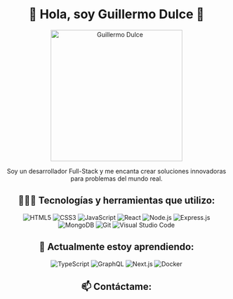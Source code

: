 <h1 align="center">🚀 Hola, soy Guillermo Dulce 🚀</h1>

<p align="center">
  <img width="300" src="https://github.com/guillermodulce.png" alt="Guillermo Dulce">
</p>

<p align="center">
  Soy un desarrollador Full-Stack y me encanta crear soluciones innovadoras para problemas del mundo real.
</p>

<h2 align="center">👨🏻‍💻 Tecnologías y herramientas que utilizo:</h2>

<p align="center">
  <img src="https://img.shields.io/badge/HTML5-E34F26?style=for-the-badge&logo=html5&logoColor=white" alt="HTML5">
  <img src="https://img.shields.io/badge/CSS3-1572B6?style=for-the-badge&logo=css3&logoColor=white" alt="CSS3">
  <img src="https://img.shields.io/badge/JavaScript-FFD700?style=for-the-badge&logo=javascript&logoColor=white" alt="JavaScript">
  <img src="https://img.shields.io/badge/React-00CCFF?style=for-the-badge&logo=react&logoColor=white" alt="React">
  <img src="https://img.shields.io/badge/Node.js-339933?style=for-the-badge&logo=node.js&logoColor=white" alt="Node.js">
  <img src="https://img.shields.io/badge/Express.js-404D59?style=for-the-badge" alt="Express.js">
  <img src="https://img.shields.io/badge/MongoDB-47A248?style=for-the-badge&logo=mongodb&logoColor=white" alt="MongoDB">
  <img src="https://img.shields.io/badge/Git-F05032?style=for-the-badge&logo=git&logoColor=white" alt="Git">
  <img src="https://img.shields.io/badge/Visual%20Studio%20Code-0078D4?style=for-the-badge&logo=visual-studio-code&logoColor=white" alt="Visual Studio Code">
</p>

<h2 align="center">🌱 Actualmente estoy aprendiendo:</h2>

<p align="center">
  <img src="https://img.shields.io/badge/TypeScript-3178C6?style=for-the-badge&logo=typescript&logoColor=white" alt="TypeScript">
  <img src="https://img.shields.io/badge/GraphQL-E10098?style=for-the-badge&logo=graphql&logoColor=white" alt="GraphQL">
  <img src="https://img.shields.io/badge/Next.js-000000?style=for-the-badge&logo=next.js&logoColor=white" alt="Next.js">
  <img src="https://img.shields.io/badge/Docker-2496ED?style=for-the-badge&logo=docker&logoColor=white" alt="Docker">
</p>

<h2 align="center">📫 Contáctame:</h2>

<p align="center">
  <a href="mailto:guillermodulce@gmail.com">
    <img src="https://img.shields.io/badge/Gmail-D14836
